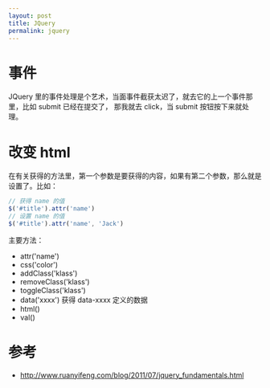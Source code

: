 ```yaml
---
layout: post
title: JQuery
permalink: jquery
---
```


# 事件
JQuery 里的事件处理是个艺术，当面事件截获太迟了，就去它的上一个事件那里，比如 submit 已经在提交了，
那我就去 click，当 submit 按钮按下来就处理。

# 改变 html
在有关获得的方法里，第一个参数是要获得的内容，如果有第二个参数，那么就是设置了。比如：

```js
// 获得 name 的值
$('#title').attr('name')
// 设置 name 的值
$('#title').attr('name', 'Jack')
```

主要方法：

- attr('name')
- css('color')
- addClass('klass')
- removeClass('klass')
- toggleClass('klass')
- data('xxxx') 获得 data-xxxx 定义的数据
- html()
- val()

# 参考
- http://www.ruanyifeng.com/blog/2011/07/jquery_fundamentals.html
